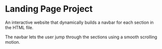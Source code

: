 # Landing Page Project

An interactive website that dynamically builds a navbar for each section in the HTML file. 

The navbar lets the user jump through the sections using a smooth scrolling motion.
